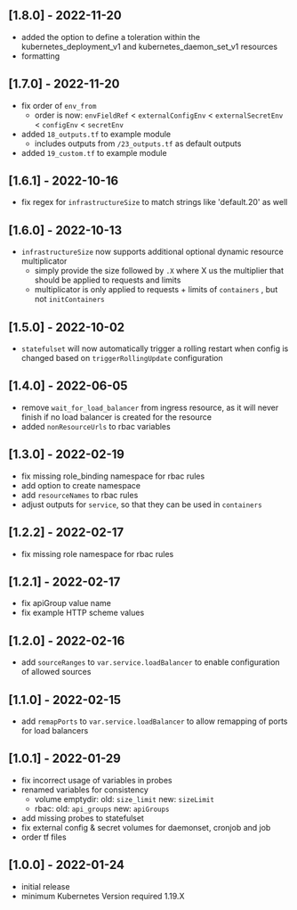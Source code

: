 ## [1.8.0] - 2022-11-20

- added the option to define a toleration within the kubernetes_deployment_v1 and kubernetes_daemon_set_v1 resources
- formatting

## [1.7.0] - 2022-11-20

- fix order of `env_from`
  - order is now: `envFieldRef` < `externalConfigEnv` < `externalSecretEnv` < `configEnv` < `secretEnv`
- added `18_outputs.tf` to example module
  - includes outputs from `/23_outputs.tf` as default outputs
- added `19_custom.tf` to example module


## [1.6.1] - 2022-10-16

- fix regex for `infrastructureSize` to match strings like 'default.20' as well

## [1.6.0] - 2022-10-13

- `infrastructureSize` now supports additional optional dynamic resource multiplicator
  - simply provide the size followed by `.X` where X us the multiplier that should be applied to requests and limits
  - multiplicator is only applied to requests + limits of `containers` , but not `initContainers`


## [1.5.0] - 2022-10-02

- `statefulset` will now automatically trigger a rolling restart when config is changed based on `triggerRollingUpdate` configuration

## [1.4.0] - 2022-06-05

- remove `wait_for_load_balancer` from ingress resource, as it will never finish if no load balancer is created for the resource
- added `nonResourceUrls` to rbac variables

## [1.3.0] - 2022-02-19

- fix missing role_binding namespace for rbac rules
- add option to create namespace
- add `resourceNames` to rbac rules
- adjust outputs for `service`, so that they can be used in `containers`

## [1.2.2] - 2022-02-17

- fix missing role namespace for rbac rules

## [1.2.1] - 2022-02-17

- fix apiGroup value name
- fix example HTTP scheme values

## [1.2.0] - 2022-02-16

- add `sourceRanges` to `var.service.loadBalancer` to enable configuration of allowed sources

## [1.1.0] - 2022-02-15

- add `remapPorts` to `var.service.loadBalancer` to allow remapping of ports for load balancers

## [1.0.1] - 2022-01-29

- fix incorrect usage of variables in probes
- renamed variables for consistency
  - volume emptydir: old: `size_limit` new: `sizeLimit`
  - rbac: old: `api_groups` new: `apiGroups`
- add missing probes to statefulset
- fix external config & secret volumes for daemonset, cronjob and job
- order tf files

## [1.0.0] - 2022-01-24

- initial release
- minimum Kubernetes Version required 1.19.X